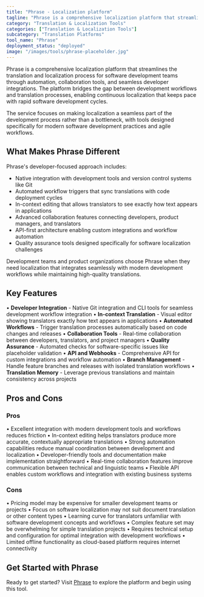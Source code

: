 ```yaml
---
title: "Phrase - Localization platform"
tagline: "Phrase is a comprehensive localization platform that streamlines the translation and localization process for software development teams through automation, collaboration tools, and seamless developer integrations..."
category: "Translation & Localization Tools"
categories: ["Translation & Localization Tools"]
subcategory: "Translation Platforms"
tool_name: "Phrase"
deployment_status: "deployed"
image: "/images/tools/phrase-placeholder.jpg"
---
```


Phrase is a comprehensive localization platform that streamlines the translation and localization process for software development teams through automation, collaboration tools, and seamless developer integrations. The platform bridges the gap between development workflows and translation processes, enabling continuous localization that keeps pace with rapid software development cycles.

The service focuses on making localization a seamless part of the development process rather than a bottleneck, with tools designed specifically for modern software development practices and agile workflows.

## What Makes Phrase Different

Phrase's developer-focused approach includes:
- Native integration with development tools and version control systems like Git
- Automated workflow triggers that sync translations with code deployment cycles
- In-context editing that allows translators to see exactly how text appears in applications
- Advanced collaboration features connecting developers, product managers, and translators
- API-first architecture enabling custom integrations and workflow automation
- Quality assurance tools designed specifically for software localization challenges

Development teams and product organizations choose Phrase when they need localization that integrates seamlessly with modern development workflows while maintaining high-quality translations.

## Key Features

• **Developer Integration** - Native Git integration and CLI tools for seamless development workflow integration
• **In-context Translation** - Visual editor showing translators exactly how text appears in applications
• **Automated Workflows** - Trigger translation processes automatically based on code changes and releases
• **Collaboration Tools** - Real-time collaboration between developers, translators, and project managers
• **Quality Assurance** - Automated checks for software-specific issues like placeholder validation
• **API and Webhooks** - Comprehensive API for custom integrations and workflow automation
• **Branch Management** - Handle feature branches and releases with isolated translation workflows
• **Translation Memory** - Leverage previous translations and maintain consistency across projects

## Pros and Cons

### Pros
• Excellent integration with modern development tools and workflows reduces friction
• In-context editing helps translators produce more accurate, contextually appropriate translations
• Strong automation capabilities reduce manual coordination between development and localization
• Developer-friendly tools and documentation make implementation straightforward
• Real-time collaboration features improve communication between technical and linguistic teams
• Flexible API enables custom workflows and integration with existing business systems

### Cons
• Pricing model may be expensive for smaller development teams or projects
• Focus on software localization may not suit document translation or other content types
• Learning curve for translators unfamiliar with software development concepts and workflows
• Complex feature set may be overwhelming for simple translation projects
• Requires technical setup and configuration for optimal integration with development workflows
• Limited offline functionality as cloud-based platform requires internet connectivity

## Get Started with Phrase

Ready to get started? Visit [Phrase](https://phrase.com/) to explore the platform and begin using this tool.